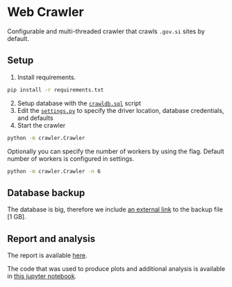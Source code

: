 # Web Crawler

Configurable and multi-threaded crawler that crawls `.gov.si` sites by default.

## Setup


1. Install requirements.

```bash
pip install -r requirements.txt
```

2. Setup database with the [`crawldb.sql`](crawldb.sql) script
3. Edit the [`settings.py`](crawler/settings.py) to specify the driver location, database credentials, and defaults
4. Start the crawler

```bash
python -m crawler.Crawler
```

Optionally you can specify the number of workers by using the flag. Default number of workers is configured in settings.

```bash
python -m crawler.Crawler -n 6
```

## Database backup

The database is big, therefore we include [an external link](#) to the backup file [1 GB].

## Report and analysis

The report is available [here](#).

The code that was used to produce plots and additional analysis is available in [this jupyter notebook](analysis/analysis.ipynb).
